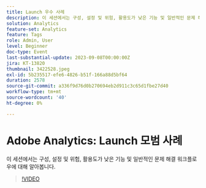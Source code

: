 ```yaml
---
title: Launch 우수 사례
description: 이 세션에서는 구성, 설정 및 위험, 활용도가 낮은 기능 및 일반적인 문제 해결 워크플로우에 대해 알아봅니다.
solution: Analytics
feature-set: Analytics
feature: Tags
role: Admin, User
level: Beginner
doc-type: Event
last-substantial-update: 2023-09-08T00:00:00Z
jira: KT-13820
thumbnail: 3422528.jpeg
exl-id: 5b235517-efe6-4826-b51f-166a88d5bf64
duration: 2578
source-git-commit: a336f9d76d0b270694eb2d911c3c65d1fbe27d40
workflow-type: tm+mt
source-wordcount: '40'
ht-degree: 0%

---
```


# Adobe Analytics: Launch 모범 사례

이 세션에서는 구성, 설정 및 위험, 활용도가 낮은 기능 및 일반적인 문제 해결 워크플로우에 대해 알아봅니다.

>[!VIDEO](https://video.tv.adobe.com/v/3422528/?learn=on)
